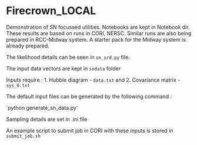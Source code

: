 # Firecrown_LOCAL

Demonstration of SN focussed utilities. Notebooks are kept in Notebook dir. These results are based on runs in CORI, NERSC. Similar runs are also being prepared in RCC-Midway system. A starter pack for the Midway system is already prepared. 

The likelihood details can be seen in `sn_srd.py` file. 

The input data vectors are kept in `sndata` folder

Inputs require : 1. Hubble diagram - `data.txt` and 2. Covariance matrix - `sys_0.txt` 

The default input files can be generated by the following command : 

`python generate_sn_data.py'

Sampling details are set in .ini file

An example script to submit job in CORI with these inputs is stored in `submit_job.sh`
